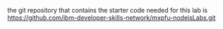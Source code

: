 the git repository that contains the starter code needed for this lab is https://github.com/ibm-developer-skills-network/mxpfu-nodejsLabs.git
